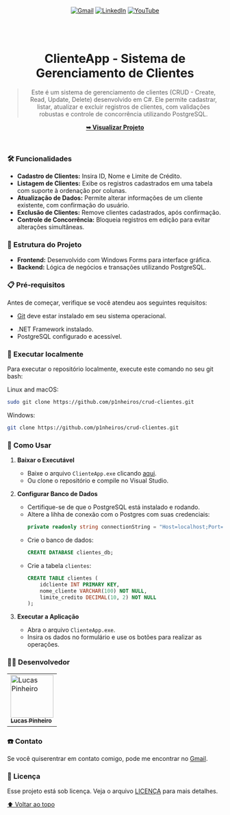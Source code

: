 <div align="center">
  
  [![Gmail](https://img.shields.io/badge/Gmail-D14836?style=for-the-badge&logo=gmail&logoColor=white)](mailto:pinheiros.dev@gmail.com)
  [![LinkedIn](https://img.shields.io/badge/linkedin-%230077B5.svg?style=for-the-badge&logo=linkedin&logoColor=white)](https://linkedin.com/in/lucas-p-5b1585265)
  [![YouTube](https://img.shields.io/badge/YouTube-%23FF0000.svg?style=for-the-badge&logo=YouTube&logoColor=white)](https://www.youtube.com/@PinheirosDev)

  <br />
  <br />

  <h1 align="center">ClienteApp - Sistema de Gerenciamento de Clientes</h1>

  > Este é um sistema de gerenciamento de clientes (CRUD - Create, Read, Update, Delete) desenvolvido em C#. Ele permite cadastrar, listar, atualizar e excluir registros de clientes, com validações robustas e controle de concorrência utilizando PostgreSQL.

  <a href="https://github.com/p1nheiros/crud-clientes"><strong>➥ Visualizar Projeto</strong></a>

</div>

<br />



### 🛠️ Funcionalidades

- **Cadastro de Clientes:** Insira ID, Nome e Limite de Crédito.
- **Listagem de Clientes:** Exibe os registros cadastrados em uma tabela com suporte à ordenação por colunas.
- **Atualização de Dados:** Permite alterar informações de um cliente existente, com confirmação do usuário.
- **Exclusão de Clientes:** Remove clientes cadastrados, após confirmação.
- **Controle de Concorrência:** Bloqueia registros em edição para evitar alterações simultâneas.

### 📂 Estrutura do Projeto

- **Frontend:** Desenvolvido com Windows Forms para interface gráfica.
- **Backend:** Lógica de negócios e transações utilizando PostgreSQL.

### 📋 Pré-requisitos

Antes de começar, verifique se você atendeu aos seguintes requisitos:

* [Git](https://git-scm.com/downloads "Download Git") deve estar instalado em seu sistema operacional.
- .NET Framework instalado.
- PostgreSQL configurado e acessível.

### 📍 Executar localmente

Para executar o repositório localmente, execute este comando no seu git bash:

Linux and macOS:

```bash
sudo git clone https://github.com/p1nheiros/crud-clientes.git
```

Windows:

```bash
git clone https://github.com/p1nheiros/crud-clientes.git
```

### 🚀 Como Usar

1. **Baixar o Executável**
   - Baixe o arquivo `ClienteApp.exe` clicando [aqui](code/ClienteApp/ClienteApp/bin/Debug/ClienteApp.exe).
   - Ou clone o repositório e compile no Visual Studio.

2. **Configurar Banco de Dados**
   - Certifique-se de que o PostgreSQL está instalado e rodando.
   - Altere a lihha de conexão com o Postgres com suas credenciais:
     ```csharp
     private readonly string connectionString = "Host=localhost;Port=5432;Username=postgres;Password=postgres;Database=clientes_db";
     ```
   - Crie o banco de dados:
     ```sql
     CREATE DATABASE clientes_db;
     ```
   - Crie a tabela `clientes`:
     ```sql
     CREATE TABLE clientes (
         idcliente INT PRIMARY KEY,
         nome_cliente VARCHAR(100) NOT NULL,
         limite_credito DECIMAL(10, 2) NOT NULL
     );
     ```

3. **Executar a Aplicação**
   - Abra o arquivo `ClienteApp.exe`.
   - Insira os dados no formulário e use os botões para realizar as operações.

### 👨‍💻 Desenvolvedor

<table>
  <tr>
    <td>
      <a href="#">
        <img src="https://avatars.githubusercontent.com/u/124714182?v=4" width="100px;" alt="Lucas Pinheiro"/><br>
        <sub>
          <b>Lucas Pinheiro</b>
        </sub>
      </a>
    </td>
  </tr>
</table>

### ☎️ Contato

Se você quiserentrar em contato comigo, pode me encontrar no [Gmail](mailto:pinheiros.dev@gmail.com).

### 📝 Licença

Esse projeto está sob licença. Veja o arquivo [LICENÇA](LICENSE.md) para mais detalhes.

[⬆ Voltar ao topo](README.md)<br>
